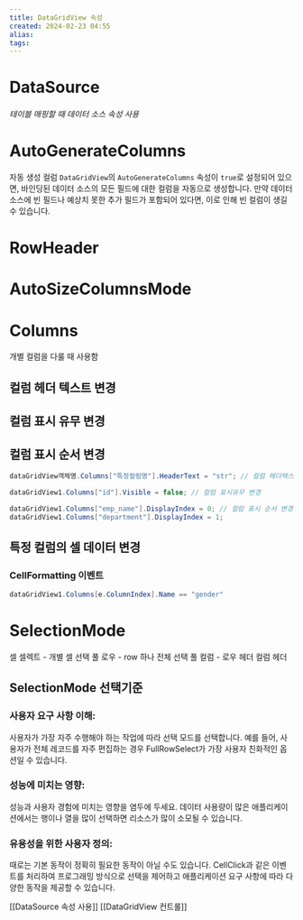 ```yaml
---
title: DataGridView 속성
created: 2024-02-23 04:55
alias:
tags:
---
```

# DataSource
###### 테이블 매핑할 때 데이터 소스 속성 사용

# AutoGenerateColumns
자동 생성 컬럼
`DataGridView`의 `AutoGenerateColumns` 속성이 `true`로 설정되어 있으면, 바인딩된 데이터 소스의 모든 필드에 대한 컬럼을 자동으로 생성합니다. 
만약 데이터 소스에 빈 필드나 예상치 못한 추가 필드가 포함되어 있다면, 이로 인해 빈 컬럼이 생길 수 있습니다.

# RowHeader

# AutoSizeColumnsMode

# Columns
개별 컬럼을 다룰 때 사용함
## 컬럼 헤더 텍스트 변경
## 컬럼 표시 유무 변경
## 컬럼 표시 순서 변경

```csharp
dataGridView객체명.Columns["특정컬럼명"].HeaderText = "str"; // 컬럼 헤더텍스트 변경

dataGridView1.Columns["id"].Visible = false; // 컬럼 표시유무 변경

dataGridView1.Columns["emp_name"].DisplayIndex = 0; // 컬럼 표시 순서 변경
dataGridView1.Columns["department"].DisplayIndex = 1;
```

## 특정 컬럼의 셀 데이터 변경
### CellFormatting 이벤트
```csharp
dataGridView1.Columns[e.ColumnIndex].Name == "gender"
```

# SelectionMode
셀 셀렉트 - 개별 셀 선택
풀 로우 - row 하나 전체 선택
풀 컬럼 - 
로우 헤더
컬럼 헤더

## SelectionMode 선택기준
### 사용자 요구 사항 이해: 
사용자가 가장 자주 수행해야 하는 작업에 따라 선택 모드를 선택합니다. 예를 들어, 사용자가 전체 레코드를 자주 편집하는 경우 FullRowSelect가 가장 사용자 친화적인 옵션일 수 있습니다.

### 성능에 미치는 영향: 
성능과 사용자 경험에 미치는 영향을 염두에 두세요. 데이터 사용량이 많은 애플리케이션에서는 행이나 열을 많이 선택하면 리소스가 많이 소모될 수 있습니다.

### 유용성을 위한 사용자 정의: 
때로는 기본 동작이 정확히 필요한 동작이 아닐 수도 있습니다. CellClick과 같은 이벤트를 처리하여 프로그래밍 방식으로 선택을 제어하고 애플리케이션 요구 사항에 따라 다양한 동작을 제공할 수 있습니다.



[[DataSource 속성 사용]]
[[DataGridView 컨트롤]]